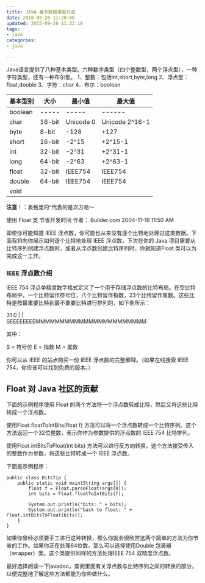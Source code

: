 ```yaml
---
title: JAVA 基本数据类型长度
date: 2010-09-26 11:20:00
updated: 2015-09-26 11:23:10
tags: 
- java
categories: 
- java

---
```

Java语言提供了八种基本类型。六种数字类型（四个整数型，两个浮点型），一种字符类型，还有一种布尔型。 
1、整数：包括int,short,byte,long 
2、浮点型：float,double 
3、字符：char 
4、布尔：boolean

| 基本型别 | 大小 | 最小值 | 最大值 |
| -- | -- | -- | -- | 
| boolean | ----- | ----- | ------ |  
| char | 16-bit | Unicode 0 | Unicode 2^16-1 |  
| byte | 8-bit | -128 | +127 |  
| short | 16-bit | -2^15 | +2^15-1 | 
| int | 32-bit | -2^31 | +2^31-1 |  
| long | 64-bit | -2^63 | +2^63-1 |  
| float | 32-bit | IEEE754 | IEEE754 | 
| double | 64-bit | IEEE754 | IEEE754 |  
| void   |   |    |   | 

**注意**！：表格里的^代表的是次方哈～


<!--more-->


使用 Float 类 节省开发时间 
作者： Builder.com 
2004-11-16 11:50 AM

即使你可能知道 IEEE 浮点数，你可能也从来没有逐个比特地处理过这类数据。下面我将向你展示如何逐个比特地处理 IEEE 浮点数，下次在你的 Java 项目需要从比特序列创建浮点数时，或者从浮点数创建比特序列时，你就知道Float 类可以为完成这一工作。

### IEEE 浮点数介绍

IEEE 754 浮点单精度数字格式定义了一个用于存储浮点数的比特布局。在空比特布局中，一个比特留作符号位，八个比特留作指数，23个比特留作尾数。这些比特是按最重要比特到最不重要比特进行排列的，如下例所示：



31                             0
|                              |                      
SEEEEEEEEMMMMMMMMMMMMMMMMMMMMMMM

其中：

S = 符号位
E = 指数
M = 尾数

你可以从 IEEE 的站点购买一份 IEEE 浮点数的完整解释。（如果在线搜索 IEEE 754，你应该可以找到免费的版本。）

## Float 对 Java 社区的贡献

下面的示例程序使用 Float 的两个方法将一个浮点数转成比特，然后又将这些比特转成一个浮点数。

使用Float.floatToIntBits(float f) 方法可以将一个浮点数转成一个比特序列。这个方法返回一个32位整数，表示你作为参数提供的浮点数的 IEEE 754 比特排列。

使用Float.intBitsToFloat(int bits) 方法可以进行反方向转换。这个方法接受传入的整数作为参数，将这些比特转成一个 IEEE 浮点数。

下面是示例程序：
```
public class BitsTip {
    public static void main(String args[]) {
        float f = Float.parseFloat(args[0]);
        int bits = Float.floatToIntBits(f);

        System.out.println("bits: " + bits);
        System.out.println("back to float: " + Float.intBitsToFloat(bits));
    }
}
```
如果你曾经必须要手工进行这种转换，那么你就会很欣赏这两个简单的方法为你节省的工作。如果你正在处理64位数，那么可以选择使用Double 包装器（wrapper）类。这个类提供同样的方法处理IEEE 754 双精度浮点数。

最好选择阅读一下javadoc，查阅里面有关浮点数与比特序列之间的转换的部分，以便完整地了解这些方法都能为你些做什么。
